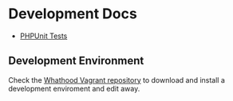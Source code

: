 # Development Docs

* [PHPUnit Tests](/app/module/Whathood/test/README.md)

## Development Environment

Check the [Whathood Vagrant repository](https://github.com/whathood/vagrant-ansible-docker) to download and install a development enviroment and edit away.
